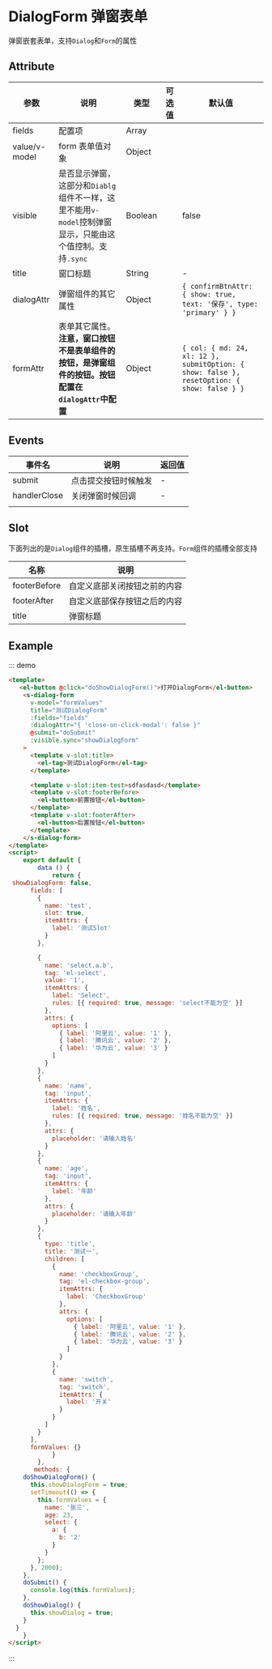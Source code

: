 # DialogForm 弹窗表单

弹窗嵌套表单，支持`Dialog`和`Form`的属性

## Attribute

| 参数          | 说明                                                         | 类型    | 可选值 | 默认值                                                       |
| ------------- | ------------------------------------------------------------ | ------- | ------ | ------------------------------------------------------------ |
| fields        | 配置项                                                       | Array   |        |                                                              |
| value/v-model | form 表单值对象                                              | Object  |        |                                                              |
| visible       | 是否显示弹窗，这部分和`Diablg`组件不一样，这里不能用`v-model`控制弹窗显示，只能由这个值控制。支持`.sync` | Boolean |        | false                                                        |
| title         | 窗口标题                                                     | String  |        | -                                                            |
| dialogAttr    | 弹窗组件的其它属性                                           | Object  |        | `{ confirmBtnAttr: { show: true, text: '保存', type: 'primary' } }` |
| formAttr      | 表单其它属性。**注意，窗口按钮不是表单组件的按钮，是弹窗组件的按钮。按钮配置在`dialogAttr`中配置** | Object  |        | `{ col: { md: 24, xl: 12 }, submitOption: { show: false }, resetOption: { show: false } }` |

## Events

| 事件名       | 说明                 | 返回值 |
| ------------ | -------------------- | ------ |
| submit       | 点击提交按钮时候触发 | -      |
| handlerClose | 关闭弹窗时候回调     | -      |
|              |                      |        |

## Slot

下面列出的是`Dialog`组件的插槽，原生插槽不再支持。`Form`组件的插槽全部支持

| 名称         | 说明                         |
| ------------ | ---------------------------- |
| footerBefore | 自定义底部关闭按钮之前的内容 |
| footerAfter  | 自定义底部保存按钮之后的内容 |
| title        | 弹窗标题                     |

## Example

::: demo 

```html
<template>
   <el-button @click="doShowDialogForm()">打开DialogForm</el-button>
    <s-dialog-form
      v-model="formValues"
      title="测试DialogForm"
      :fields="fields"
      :dialogAttr="{ 'close-on-click-modal': false }"
      @submit="doSubmit"
      :visible.sync="showDialogForm"
    >
      <template v-slot:title>
        <el-tag>测试DialogForm</el-tag>
      </template>

      <template v-slot:item-test>sdfasdasd</template>
      <template v-slot:footerBefore>
        <el-button>前置按钮</el-button>
      </template>
      <template v-slot:footerAfter>
        <el-button>后置按钮</el-button>
      </template>
    </s-dialog-form>
</template>
<script>
    export default {
        data () {
            return {
 showDialogForm: false,
      fields: [
        {
          name: 'test',
          slot: true,
          itemAttrs: {
            label: '测试Slot'
          }
        },

        {
          name: 'select.a.b',
          tag: 'el-select',
          value: '1',
          itemAttrs: {
            label: 'Select',
            rules: [{ required: true, message: 'select不能为空' }]
          },
          attrs: {
            options: [
              { label: '阿里云', value: '1' },
              { label: '腾讯云', value: '2' },
              { label: '华为云', value: '3' }
            ]
          }
        },
        {
          name: 'name',
          tag: 'input',
          itemAttrs: {
            label: '姓名',
            rules: [{ required: true, message: '姓名不能为空' }]
          },
          attrs: {
            placeholder: '请输入姓名'
          }
        },
        {
          name: 'age',
          tag: 'input',
          itemAttrs: {
            label: '年龄'
          },
          attrs: {
            placeholder: '请输入年龄'
          }
        },
        {
          type: 'title',
          title: '测试一',
          children: [
            {
              name: 'checkboxGroup',
              tag: 'el-checkbox-group',
              itemAttrs: {
                label: 'CheckboxGroup'
              },
              attrs: {
                options: [
                  { label: '阿里云', value: '1' },
                  { label: '腾讯云', value: '2' },
                  { label: '华为云', value: '3' }
                ]
              }
            },
            {
              name: 'switch',
              tag: 'switch',
              itemAttrs: {
                label: '开关'
              }
            }
          ]
        }
      ],
      formValues: {}
            }
        },
       methods: {
    doShowDialogForm() {
      this.showDialogForm = true;
      setTimeout(() => {
        this.formValues = {
          name: '张三',
          age: 23,
          select: {
            a: {
              b: '2'
            }
          }
        };
      }, 2000);
    },
    doSubmit() {
      console.log(this.formValues);
    },
    doShowDialog() {
      this.showDialog = true;
    }
  }
    }
</script>
```

:::